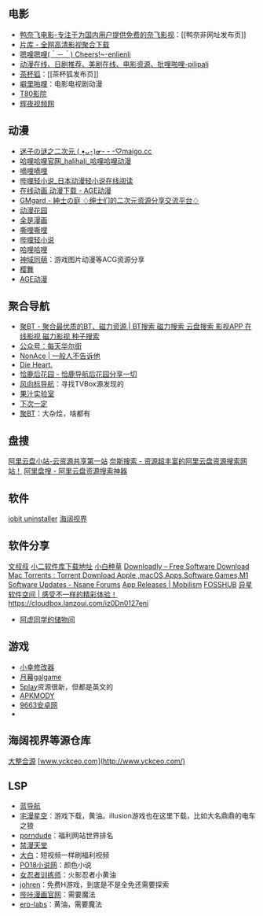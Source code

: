
## 电影
- [鸭奈飞电影-专注于为国内用户提供免费的奈飞影视](https://yanetflix.com//)：[[鸭奈非网址发布页]]
- [片库 - 全网高清影视聚合下载](https://www.pianku.me/)
- [嗯哩嗯哩(＾－＾) Cheers!~-enlienli](https://www.enlienli.com/)
- [动漫在线、日剧推荐、美剧在线、电影资源、批哩啪哩-pilipali](http://pilipali.cc/)
- [茶杯狐](https://cupfox.app)：[[茶杯狐发布页]]
- [噼里啪哩](http://pilipali.cc/)：电影电视剧动漫
- [T80影院](https://www.eueuyy.com/)
- [辉夜视频网]([https://cn.huiye.icu/](https://cn.huiye.icu/))

## 动漫
 - [迷子の谜之二次元 ( •͈ᴗ⁃͈)ᓂ- - -♡maigo.cc](https://www.maigo.cc/)
 - [哈哩哈哩官网_halihali_哈哩哈哩动漫](http://halihali2.com/)
 - [嘀哩嘀哩](https://dilidili.online/)
 - [哔哩轻小说_日本动漫轻小说在线阅读](https://w.linovelib.com/)
 - [在线动画 动漫下载 - AGE动漫](https://www.agefans.cc/)
 - [GMgard - 紳士の庭 ♢绅士们的二次元资源分享交流平台♢](https://gmgard.com/)
 - [动漫花园](https://share.dmhy.org/)
 - [全是漫画]([https://github.com/hongchacha/cartoon](https://github.com/hongchacha/cartoon))
 - [嘶哩嘶哩](https://github.com/670848654/Silisili)
 - [哔哩轻小说](https://w.linovelib.com/)
 - [哈哩哈哩](https://halihali7.com/)
 - [神域同萌](https://www.symoe001.com/)：游戏图片动漫等ACG资源分享
 - [樱舞](https://www.maigo.cc/)
 - [AGE动漫](https://www.agemys.net/)

## 聚合导航
 - [聚BT - 聚合最优质的BT、磁力资源 | BT搜索 磁力搜索 云盘搜索 影视APP 在线影视 磁力影视 种子搜索](https://jubt.cf/cn/index.html)
- [公众号：每天华尔街](https://xydh.fun/xungeer#%E5%B7%A5%E5%85%B7%E7%AE%B1/%E5%AF%BC%E8%88%AA)
- [NonAce | 一般人不告诉他](https://www.nonace.com/)
- [Die Heart.](https://xydh.fun/DieHeart)
- [恰鹿后花园 - 恰鹿导航后花园分享一切](https://hou.qialu999.com/#term-383)
- [风向标导航](https://yydsys.top/)：寻找TVBox源发现的
- [果汁实验室]([http://guozhivip.com/lab/](http://guozhivip.com/lab/))
- [下次一定](https://www.iiice.cn/#/)
- [聚BT]([https://jubt.fun/cn/index.html](https://jubt.fun/cn/index.html))：大杂烩，啥都有

## 盘搜
 [阿里云盘小站-云资源共享第一站](https://aliyunshare.org/)
 [奈斯搜索 - 资源超丰富的阿里云盘资源搜索网站！](https://www.niceso.fun/)
 [阿里盘搜 - 阿里云盘资源搜索神器](https://www.alipanso.com/?ref=www.nonace.com)

## 软件
 [iobit uninstaller](https://www.lanzoux.com/b102906)
 [海阔视界]([https://haikuo.lanzoui.com/u/GoldRiver](https://haikuo.lanzoui.com/u/GoldRiver))
## 软件分享
 [文叔叔](https://www.wenshushu.cn/f/6lb8uq8dbz4)
 [小二软件库下载地址](http://dev.rubaoo.com/TimeDiaryV2/s/MjVzcGw=)
 [小白种草](https://www.lanzoui.com/b587435)
 [Downloadly – Free Software Download](https://downloadly.net/)
 [Mac Torrents : Torrent Download Apple ,macOS,Apps,Software,Games,M1](https://mac-torrents.io/)
 [Software Updates - Nsane Forums](https://nsaneforums.com/forum/48-software-updates/)
 [App Releases | Mobilism](https://forum.mobilism.org/viewforum.php?f=399)
 [FOSSHUB](https://www.fosshub.com/)
 [异星软件空间 | 感受不一样的精彩体验！](https://www.yxssp.com/)https://cloudbox.lanzoui.com/iz0Dn0127eni
 - [阿虚同学的储物间]([http://kyon945.ysepan.com/](http://kyon945.ysepan.com/))


## 游戏
-  [小幸修改器](https://www.xiaoxingjie.com/)
- [月幕galgame](https://www.ymgal.com/index)
- [5play](https://5play.org/)资源很新，但都是英文的
- [APKMODY](https://apkmody.io/#)
- [9663安卓网](http://m.9663.com/)
- 
## 海阔视界等源仓库
 [大整合源](https://mp.weixin.qq.com/mp/appmsgalbum?__biz=MzU1OTA0OTExMg==&action=getalbum&album_id=1541817496159240192&scene=173&from_msgid=2247484719&from_itemidx=1&count=3&uin=&key=&devicetype=Windows+10+x64&version=63010043&lang=zh_CN&ascene=14&fontgear=2)
 [www.yckceo.com](http://www.yckceo.com/)

## LSP
- [蓝导航](https://lanfuli.pw/)
- [宅漫星空](https://www.zhaimansky.com/forum-168-1.html)：游戏下载，黄油。illusion游戏也在这里下载，比如大名鼎鼎的电车之狼
- [porndude](https://theporndude.com/zh)：福利网站世界排名
- [禁漫天堂]([https://18comic.vip/](https://18comic.vip/))
- [大白]([http://qq.339a.cn/pc.html](http://qq.339a.cn/pc.html))：短视频一样刷福利视频
- [PO18小说网]([https://m.po18shu.com/](https://m.po18shu.com/))：颜色小说
- [女忍者训练师]([https://apkboat.com/zh/kunoichi-trainer-latest-mod-apk/details](https://apkboat.com/zh/kunoichi-trainer-latest-mod-apk/details))：火影忍者小黄油
- [johren]([https://www.johren.games/beginners-guide/](https://www.johren.games/beginners-guide/))：免费H游戏，到底是不是全免还需要探索
- [哔咔漫画官网](https://picacg2022.com/)：需要魔法
- [ero-labs](https://www.ero-labs.com/cn/index.html)：黄油，需要魔法

